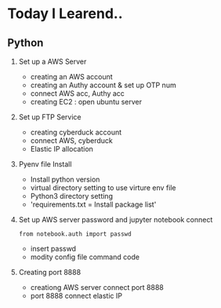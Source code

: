 # Today I Learend..

## Python 

1. Set up a AWS Server
   - creating an AWS account
   - creating an Authy account & set up OTP num
   - connect AWS acc, Authy acc
   - creating EC2 : open ubuntu server

2. Set up FTP Service
   - creating cyberduck account
   - connect AWS, cyberduck
   - Elastic IP allocation

3. Pyenv file Install
   - Install python version
   - virtual directory setting to use virture env file
   - Python3 directory setting
   - 'requirements.txt = Install package list'

4. Set up AWS server password and jupyter notebook connect
   ```
   from notebook.auth import passwd
   ```
   - insert passwd 
   - modity config file command code

5. Creating port 8888
   - creationg AWS server connect port 8888
   - port 8888 connect elastic IP

